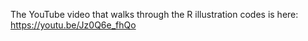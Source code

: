 The YouTube video that walks through the R illustration codes is here: https://youtu.be/Jz0Q6e_fhQo

